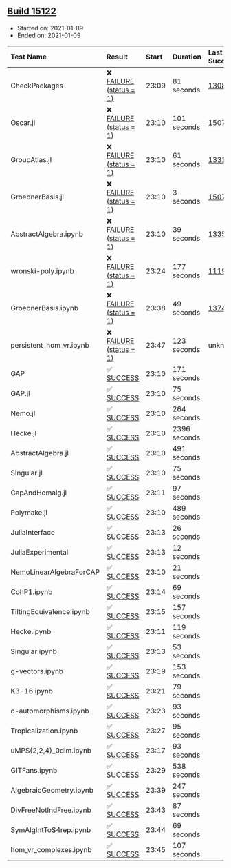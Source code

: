 ## [Build 15122](https://oscarci.mathematik.uni-kl.de/job/oscar/15122/)

* Started on: 2021-01-09
* Ended on: 2021-01-09

| Test Name    | Result | Start | Duration | Last Success | First Failure |
|:-------------|:-------|:------|:---------|:-------------|:--------------|
| CheckPackages | ❌ [FAILURE (status = 1)](https://oscarci.mathematik.uni-kl.de/job/oscar/15122/artifact/logs/build-15122/CheckPackages.log) | 23:09 | 81 seconds | [13085](https://oscarci.mathematik.uni-kl.de/job/oscar/13085/) | [13086](https://oscarci.mathematik.uni-kl.de/job/oscar/13086/) |
| Oscar.jl | ❌ [FAILURE (status = 1)](https://oscarci.mathematik.uni-kl.de/job/oscar/15122/artifact/logs/build-15122/Oscar.jl.log) | 23:10 | 101 seconds | [15079](https://oscarci.mathematik.uni-kl.de/job/oscar/15079/) | [15080](https://oscarci.mathematik.uni-kl.de/job/oscar/15080/) |
| GroupAtlas.jl | ❌ [FAILURE (status = 1)](https://oscarci.mathematik.uni-kl.de/job/oscar/15122/artifact/logs/build-15122/GroupAtlas.jl.log) | 23:10 | 61 seconds | [13311](https://oscarci.mathematik.uni-kl.de/job/oscar/13311/) | [13312](https://oscarci.mathematik.uni-kl.de/job/oscar/13312/) |
| GroebnerBasis.jl | ❌ [FAILURE (status = 1)](https://oscarci.mathematik.uni-kl.de/job/oscar/15122/artifact/logs/build-15122/GroebnerBasis.jl.log) | 23:10 | 3 seconds | [15079](https://oscarci.mathematik.uni-kl.de/job/oscar/15079/) | [15080](https://oscarci.mathematik.uni-kl.de/job/oscar/15080/) |
| AbstractAlgebra.ipynb | ❌ [FAILURE (status = 1)](https://oscarci.mathematik.uni-kl.de/job/oscar/15122/artifact/logs/build-15122/AbstractAlgebra.ipynb.log) | 23:10 | 39 seconds | [13355](https://oscarci.mathematik.uni-kl.de/job/oscar/13355/) | [13356](https://oscarci.mathematik.uni-kl.de/job/oscar/13356/) |
| wronski-poly.ipynb | ❌ [FAILURE (status = 1)](https://oscarci.mathematik.uni-kl.de/job/oscar/15122/artifact/logs/build-15122/wronski-poly.ipynb.log) | 23:24 | 177 seconds | [11192](https://oscarci.mathematik.uni-kl.de/job/oscar/11192/) | [11193](https://oscarci.mathematik.uni-kl.de/job/oscar/11193/) |
| GroebnerBasis.ipynb | ❌ [FAILURE (status = 1)](https://oscarci.mathematik.uni-kl.de/job/oscar/15122/artifact/logs/build-15122/GroebnerBasis.ipynb.log) | 23:38 | 49 seconds | [13748](https://oscarci.mathematik.uni-kl.de/job/oscar/13748/) | [13749](https://oscarci.mathematik.uni-kl.de/job/oscar/13749/) |
| persistent_hom_vr.ipynb | ❌ [FAILURE (status = 1)](https://oscarci.mathematik.uni-kl.de/job/oscar/15122/artifact/logs/build-15122/persistent_hom_vr.ipynb.log) | 23:47 | 123 seconds | unknown | unknown |
| GAP | ✅ [SUCCESS](https://oscarci.mathematik.uni-kl.de/job/oscar/15122/artifact/logs/build-15122/GAP.log) | 23:10 | 171 seconds |  |  |
| GAP.jl | ✅ [SUCCESS](https://oscarci.mathematik.uni-kl.de/job/oscar/15122/artifact/logs/build-15122/GAP.jl.log) | 23:10 | 75 seconds |  |  |
| Nemo.jl | ✅ [SUCCESS](https://oscarci.mathematik.uni-kl.de/job/oscar/15122/artifact/logs/build-15122/Nemo.jl.log) | 23:10 | 264 seconds |  |  |
| Hecke.jl | ✅ [SUCCESS](https://oscarci.mathematik.uni-kl.de/job/oscar/15122/artifact/logs/build-15122/Hecke.jl.log) | 23:10 | 2396 seconds |  |  |
| AbstractAlgebra.jl | ✅ [SUCCESS](https://oscarci.mathematik.uni-kl.de/job/oscar/15122/artifact/logs/build-15122/AbstractAlgebra.jl.log) | 23:10 | 491 seconds |  |  |
| Singular.jl | ✅ [SUCCESS](https://oscarci.mathematik.uni-kl.de/job/oscar/15122/artifact/logs/build-15122/Singular.jl.log) | 23:10 | 75 seconds |  |  |
| CapAndHomalg.jl | ✅ [SUCCESS](https://oscarci.mathematik.uni-kl.de/job/oscar/15122/artifact/logs/build-15122/CapAndHomalg.jl.log) | 23:11 | 97 seconds |  |  |
| Polymake.jl | ✅ [SUCCESS](https://oscarci.mathematik.uni-kl.de/job/oscar/15122/artifact/logs/build-15122/Polymake.jl.log) | 23:10 | 489 seconds |  |  |
| JuliaInterface | ✅ [SUCCESS](https://oscarci.mathematik.uni-kl.de/job/oscar/15122/artifact/logs/build-15122/JuliaInterface.log) | 23:13 | 26 seconds |  |  |
| JuliaExperimental | ✅ [SUCCESS](https://oscarci.mathematik.uni-kl.de/job/oscar/15122/artifact/logs/build-15122/JuliaExperimental.log) | 23:13 | 12 seconds |  |  |
| NemoLinearAlgebraForCAP | ✅ [SUCCESS](https://oscarci.mathematik.uni-kl.de/job/oscar/15122/artifact/logs/build-15122/NemoLinearAlgebraForCAP.log) | 23:10 | 21 seconds |  |  |
| CohP1.ipynb | ✅ [SUCCESS](https://oscarci.mathematik.uni-kl.de/job/oscar/15122/artifact/logs/build-15122/CohP1.ipynb.log) | 23:14 | 69 seconds |  |  |
| TiltingEquivalence.ipynb | ✅ [SUCCESS](https://oscarci.mathematik.uni-kl.de/job/oscar/15122/artifact/logs/build-15122/TiltingEquivalence.ipynb.log) | 23:15 | 157 seconds |  |  |
| Hecke.ipynb | ✅ [SUCCESS](https://oscarci.mathematik.uni-kl.de/job/oscar/15122/artifact/logs/build-15122/Hecke.ipynb.log) | 23:11 | 119 seconds |  |  |
| Singular.ipynb | ✅ [SUCCESS](https://oscarci.mathematik.uni-kl.de/job/oscar/15122/artifact/logs/build-15122/Singular.ipynb.log) | 23:13 | 53 seconds |  |  |
| g-vectors.ipynb | ✅ [SUCCESS](https://oscarci.mathematik.uni-kl.de/job/oscar/15122/artifact/logs/build-15122/g-vectors.ipynb.log) | 23:19 | 153 seconds |  |  |
| K3-16.ipynb | ✅ [SUCCESS](https://oscarci.mathematik.uni-kl.de/job/oscar/15122/artifact/logs/build-15122/K3-16.ipynb.log) | 23:21 | 79 seconds |  |  |
| c-automorphisms.ipynb | ✅ [SUCCESS](https://oscarci.mathematik.uni-kl.de/job/oscar/15122/artifact/logs/build-15122/c-automorphisms.ipynb.log) | 23:23 | 93 seconds |  |  |
| Tropicalization.ipynb | ✅ [SUCCESS](https://oscarci.mathematik.uni-kl.de/job/oscar/15122/artifact/logs/build-15122/Tropicalization.ipynb.log) | 23:27 | 95 seconds |  |  |
| uMPS(2,2,4)_0dim.ipynb | ✅ [SUCCESS](https://oscarci.mathematik.uni-kl.de/job/oscar/15122/artifact/logs/build-15122/uMPS-2-2-4-_0dim.ipynb.log) | 23:17 | 93 seconds |  |  |
| GITFans.ipynb | ✅ [SUCCESS](https://oscarci.mathematik.uni-kl.de/job/oscar/15122/artifact/logs/build-15122/GITFans.ipynb.log) | 23:29 | 538 seconds |  |  |
| AlgebraicGeometry.ipynb | ✅ [SUCCESS](https://oscarci.mathematik.uni-kl.de/job/oscar/15122/artifact/logs/build-15122/AlgebraicGeometry.ipynb.log) | 23:39 | 247 seconds |  |  |
| DivFreeNotIndFree.ipynb | ✅ [SUCCESS](https://oscarci.mathematik.uni-kl.de/job/oscar/15122/artifact/logs/build-15122/DivFreeNotIndFree.ipynb.log) | 23:43 | 87 seconds |  |  |
| SymAlgIntToS4rep.ipynb | ✅ [SUCCESS](https://oscarci.mathematik.uni-kl.de/job/oscar/15122/artifact/logs/build-15122/SymAlgIntToS4rep.ipynb.log) | 23:44 | 69 seconds |  |  |
| hom_vr_complexes.ipynb | ✅ [SUCCESS](https://oscarci.mathematik.uni-kl.de/job/oscar/15122/artifact/logs/build-15122/hom_vr_complexes.ipynb.log) | 23:45 | 107 seconds |  |  |
